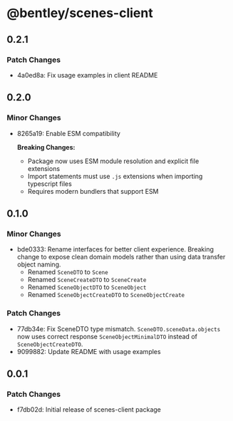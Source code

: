 # @bentley/scenes-client

## 0.2.1

### Patch Changes

- 4a0ed8a: Fix usage examples in client README

## 0.2.0

### Minor Changes

- 8265a19: Enable ESM compatibility

  **Breaking Changes:**
  - Package now uses ESM module resolution and explicit file extensions
  - Import statements must use `.js` extensions when importing typescript files
  - Requires modern bundlers that support ESM

## 0.1.0

### Minor Changes

- bde0333: Rename interfaces for better client experience.
  Breaking change to expose clean domain models rather than using data transfer object naming.
  - Renamed `SceneDTO` to `Scene`
  - Renamed `SceneCreateDTO` to `SceneCreate`
  - Renamed `SceneObjectDTO` to `SceneObject`
  - Renamed `SceneObjectCreateDTO` to `SceneObjectCreate`

### Patch Changes

- 77db34e: Fix SceneDTO type mismatch.
  `SceneDTO.sceneData.objects` now uses correct response `SceneObjectMinimalDTO` instead of `SceneObjectCreateDTO`.
- 9099882: Update README with usage examples

## 0.0.1

### Patch Changes

- f7db02d: Initial release of scenes-client package
